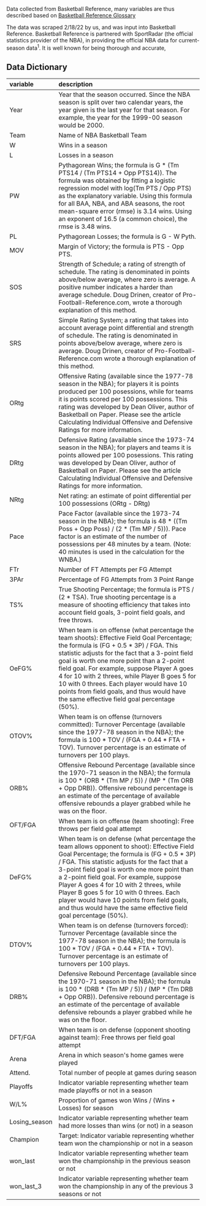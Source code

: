 Data collected from Basketball Reference, many variables are thus described based on [Basketball Reference Glossary](https://www.basketball-reference.com/about/glossary.html)

The data was scraped 2/18/22 by us, and was input into Basketball Reference. Basketball Reference is partnered with SportRadar (the official statistics provider of the NBA), in providing the official NBA data for current-season data$^1$. It is well known for being thorough and accurate,

## Data Dictionary

|variable         |description |
|:----------------|:-----------|
|Year        | Year that the season occurred. Since the NBA season is split over two calendar years, the year given is the last year for that season. For example, the year for the 1999-00 season would be 2000. |
|Team        | Name of NBA Basketball Team |
|W        | Wins in a season|
|L        | Losses in a season |
|PW        | Pythagorean Wins; the formula is G * (Tm PTS14 / (Tm PTS14 + Opp PTS14)). The formula was obtained by fitting a logistic regression model with log(Tm PTS / Opp PTS) as the explanatory variable. Using this formula for all BAA, NBA, and ABA seasons, the root mean-square error (rmse) is 3.14 wins. Using an exponent of 16.5 (a common choice), the rmse is 3.48 wins.  |
|PL        | Pythagorean Losses; the formula is G - W Pyth. |
|MOV        | Margin of Victory; the formula is PTS - Opp PTS. |
|SOS        | Strength of Schedule; a rating of strength of schedule. The rating is denominated in points above/below average, where zero is average. A positive number indicates a harder than average schedule. Doug Drinen, creator of Pro-Football-Reference.com, wrote a thorough explanation of this method. |
|SRS        | Simple Rating System; a rating that takes into account average point differential and strength of schedule. The rating is denominated in points above/below average, where zero is average. Doug Drinen, creator of Pro-Football-Reference.com wrote a thorough explanation of this method. |
|ORtg        | Offensive Rating (available since the 1977-78 season in the NBA); for players it is points produced per 100 posessions, while for teams it is points scored per 100 possessions. This rating was developed by Dean Oliver, author of Basketball on Paper. Please see the article Calculating Individual Offensive and Defensive Ratings for more information. |
|DRtg        | Defensive Rating (available since the 1973-74 season in the NBA); for players and teams it is points allowed per 100 posessions. This rating was developed by Dean Oliver, author of Basketball on Paper. Please see the article Calculating Individual Offensive and Defensive Ratings for more information. |
|NRtg        | Net rating: an estimate of point differential per 100 possessions (ORtg - DRtg) |
|Pace        | Pace Factor (available since the 1973-74 season in the NBA); the formula is 48 * ((Tm Poss + Opp Poss) / (2 * (Tm MP / 5))). Pace factor is an estimate of the number of possessions per 48 minutes by a team. (Note: 40 minutes is used in the calculation for the WNBA.) |
|FTr        | Number of FT Attempts per FG Attempt |
|3PAr        | Percentage of FG Attempts from 3 Point Range |
|TS%        | True Shooting Percentage; the formula is PTS / (2 * TSA). True shooting percentage is a measure of shooting efficiency that takes into account field goals, 3-point field goals, and free throws. |
|OeFG%        | When team is on offense (what percentage the team shoots): Effective Field Goal Percentage; the formula is (FG + 0.5 * 3P) / FGA. This statistic adjusts for the fact that a 3-point field goal is worth one more point than a 2-point field goal. For example, suppose Player A goes 4 for 10 with 2 threes, while Player B goes 5 for 10 with 0 threes. Each player would have 10 points from field goals, and thus would have the same effective field goal percentage (50%). |
|OTOV%        | When team is on offense (turnovers committed): Turnover Percentage (available since the 1977-78 season in the NBA); the formula is 100 * TOV / (FGA + 0.44 * FTA + TOV). Turnover percentage is an estimate of turnovers per 100 plays. |
|ORB%        | Offensive Rebound Percentage (available since the 1970-71 season in the NBA); the formula is 100 * (ORB * (Tm MP / 5)) / (MP * (Tm ORB + Opp DRB)). Offensive rebound percentage is an estimate of the percentage of available offensive rebounds a player grabbed while he was on the floor. |
|OFT/FGA        | When team is on offense (team shooting): Free throws per field goal attempt |
|DeFG%       | When team is on defense (what percentage the team allows opponent to shoot): Effective Field Goal Percentage; the formula is (FG + 0.5 * 3P) / FGA. This statistic adjusts for the fact that a 3-point field goal is worth one more point than a 2-point field goal. For example, suppose Player A goes 4 for 10 with 2 threes, while Player B goes 5 for 10 with 0 threes. Each player would have 10 points from field goals, and thus would have the same effective field goal percentage (50%). |
|DTOV%       | When team is on defense (turnovers forced): Turnover Percentage (available since the 1977-78 season in the NBA); the formula is 100 * TOV / (FGA + 0.44 * FTA + TOV). Turnover percentage is an estimate of turnovers per 100 plays.|
|DRB%       | Defensive Rebound Percentage (available since the 1970-71 season in the NBA); the formula is 100 * (DRB * (Tm MP / 5)) / (MP * (Tm DRB + Opp ORB)). Defensive rebound percentage is an estimate of the percentage of available defensive rebounds a player grabbed while he was on the floor. |
|DFT/FGA        | When team is on defense (opponent shooting against team): Free throws per field goal attempt |
|Arena        | Arena in which season's home games were played |
|Attend.        | Total number of people at games during season |
|Playoffs        | Indicator variable representing whether team made playoffs or not in a season |
|W/L%        | Proportion of games won Wins / (Wins + Losses) for season|
|Losing_season        | Indicator variable representing whether team had more losses than wins (or not) in a season |
|Champion        | Target: Indicator variable representing whether team won the championship or not in a season |
|won_last        | Indicator variable representing whether team won the championship in the previous season or not |
|won_last_3        | Indicator variable representing whether team won the championship in any of the previous 3 seasons or not |
